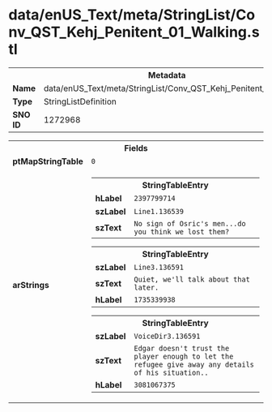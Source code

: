 <h1>data/enUS_Text/meta/StringList/Conv_QST_Kehj_Penitent_01_Walking.stl</h1><table><tr><th colspan="100%">Metadata</th></tr><tr><td><b>Name</b></td><td>data/enUS_Text/meta/StringList/Conv_QST_Kehj_Penitent_01_Walking.stl</td></tr><tr><td><b>Type</b></td><td>StringListDefinition</td></tr><tr><td><b>SNO ID</b></td><td>1272968</td></tr></table>

<table><tr><th colspan="100%">Fields</th></tr><tr><td><b>ptMapStringTable</b></td><td><code>0</code></td></tr><tr><td><b>arStrings</b></td><td><table><tr><th colspan="100%">StringTableEntry</th></tr><tr><td><b>hLabel</b></td><td><code>2397799714</code></td></tr><tr><td><b>szLabel</b></td><td><code>Line1.136539</code></td></tr><tr><td><b>szText</b></td><td><code>No sign of Osric's men...do you think we lost them?</code></td></tr></table>


<table><tr><th colspan="100%">StringTableEntry</th></tr><tr><td><b>szLabel</b></td><td><code>Line3.136591</code></td></tr><tr><td><b>szText</b></td><td><code>Quiet, we'll talk about that later.</code></td></tr><tr><td><b>hLabel</b></td><td><code>1735339938</code></td></tr></table>


<table><tr><th colspan="100%">StringTableEntry</th></tr><tr><td><b>szLabel</b></td><td><code>VoiceDir3.136591</code></td></tr><tr><td><b>szText</b></td><td><code>Edgar doesn't trust the player enough to let the refugee give away any details of his situation.. </code></td></tr><tr><td><b>hLabel</b></td><td><code>3081067375</code></td></tr></table>


</td></tr></table>

